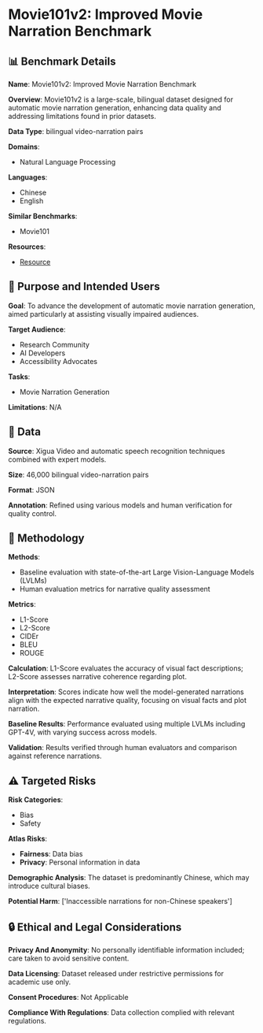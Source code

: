 # Movie101v2: Improved Movie Narration Benchmark

## 📊 Benchmark Details

**Name**: Movie101v2: Improved Movie Narration Benchmark

**Overview**: Movie101v2 is a large-scale, bilingual dataset designed for automatic movie narration generation, enhancing data quality and addressing limitations found in prior datasets.

**Data Type**: bilingual video-narration pairs

**Domains**:
- Natural Language Processing

**Languages**:
- Chinese
- English

**Similar Benchmarks**:
- Movie101

**Resources**:
- [Resource](https://movie101-dataset.github.io)

## 🎯 Purpose and Intended Users

**Goal**: To advance the development of automatic movie narration generation, aimed particularly at assisting visually impaired audiences.

**Target Audience**:
- Research Community
- AI Developers
- Accessibility Advocates

**Tasks**:
- Movie Narration Generation

**Limitations**: N/A

## 💾 Data

**Source**: Xigua Video and automatic speech recognition techniques combined with expert models.

**Size**: 46,000 bilingual video-narration pairs

**Format**: JSON

**Annotation**: Refined using various models and human verification for quality control.

## 🔬 Methodology

**Methods**:
- Baseline evaluation with state-of-the-art Large Vision-Language Models (LVLMs)
- Human evaluation metrics for narrative quality assessment

**Metrics**:
- L1-Score
- L2-Score
- CIDEr
- BLEU
- ROUGE

**Calculation**: L1-Score evaluates the accuracy of visual fact descriptions; L2-Score assesses narrative coherence regarding plot.

**Interpretation**: Scores indicate how well the model-generated narrations align with the expected narrative quality, focusing on visual facts and plot narration.

**Baseline Results**: Performance evaluated using multiple LVLMs including GPT-4V, with varying success across models.

**Validation**: Results verified through human evaluators and comparison against reference narrations.

## ⚠️ Targeted Risks

**Risk Categories**:
- Bias
- Safety

**Atlas Risks**:
- **Fairness**: Data bias
- **Privacy**: Personal information in data

**Demographic Analysis**: The dataset is predominantly Chinese, which may introduce cultural biases.

**Potential Harm**: ['Inaccessible narrations for non-Chinese speakers']

## 🔒 Ethical and Legal Considerations

**Privacy And Anonymity**: No personally identifiable information included; care taken to avoid sensitive content.

**Data Licensing**: Dataset released under restrictive permissions for academic use only.

**Consent Procedures**: Not Applicable

**Compliance With Regulations**: Data collection complied with relevant regulations.
